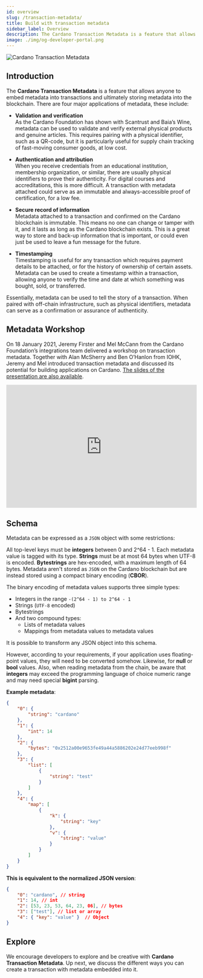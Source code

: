 ```yaml
---
id: overview
slug: /transaction-metadata/
title: Build with transaction metadata
sidebar_label: Overview
description: The Cardano Transaction Metadata is a feature that allows anyone to embed metadata into transactions and ultimately storing metadata into the blockchain.
image: ./img/og-developer-portal.png
---
```


![Cardano Transaction Metadata](../../static/img/card-transaction-metadata-title.svg)

## Introduction

The **Cardano Transaction Metadata** is a feature that allows anyone to embed metadata into transactions and ultimately storing metadata into the blockchain. There are four major applications of metadata, these include:

- **Validation and verification**  
As the Cardano Foundation has shown with Scantrust and Baia’s Wine, metadata can be used to validate and verify external physical products and genuine articles. This requires pairing with a physical identifier, such as a QR-code, but it is particularly useful for supply chain tracking of fast-moving consumer goods, at low cost.

- **Authentication and attribution**  
When you receive credentials from an educational institution, membership organization, or similar, there are usually physical identifiers to prove their authenticity. For digital courses and accreditations, this is more difficult. A transaction with metadata attached could serve as an immutable and always-accessible proof of certification, for a low fee.

- **Secure record of information**  
Metadata attached to a transaction and confirmed on the Cardano blockchain is immutable. This means no one can change or tamper with it, and it lasts as long as the Cardano blockchain exists. This is a great way to store and back-up information that is important, or could even just be used to leave a fun message for the future.

- **Timestamping**  
Timestamping is useful for any transaction which requires payment details to be attached, or for the history of ownership of certain assets. Metadata can be used to create a timestamp within a transaction, allowing anyone to verify the time and date at which something was bought, sold, or transferred.

Essentially, metadata can be used to tell the story of a transaction. When paired with off-chain infrastructure, such as physical identifiers, metadata can serve as a confirmation or assurance of authenticity.

## Metadata Workshop
On 18 January 2021, Jeremy Firster and Mel McCann from the Cardano Foundation’s integrations team delivered a workshop on transaction metadata. Together with Alan McSherry and Ben O’Hanlon from IOHK, Jeremy and Mel introduced transaction metadata and discussed its potential for building applications on Cardano. [The slides of the presentation are also available](https://docs.google.com/presentation/d/1KUy83TxpJwIxMHYoQQK6SYynTKrmokxgv_vRa3bpGw4/edit?usp=sharing).  

<iframe width="100%" height="325" src="https://www.youtube.com/embed/LrN3ETZ3fRM" frameborder="0" allow="accelerometer; autoplay; clipboard-write; encrypted-media; gyroscope; picture-in-picture fullscreen"></iframe>

## Schema

Metadata can be expressed as a `JSON` object with some restrictions:

All top-level keys must be **integers** between 0 and 2^64 - 1. Each metadata value is tagged with its type. **Strings** must be at most 64 bytes when UTF-8 is encoded. **Bytestrings** are hex-encoded, with a maximum length of 64 bytes. Metadata aren't stored as `JSON` on the Cardano blockchain but are instead stored using a compact binary encoding (**CBOR**).

The binary encoding of metadata values supports three simple types:

- Integers in the range `-(2^64 - 1) to 2^64 - 1`
- Strings (`UTF-8` encoded)
- Bytestrings
- And two compound types:
    - Lists of metadata values
    - Mappings from metadata values to metadata values

It is possible to transform any JSON object into this schema.

However, according to your requirements, if your application uses floating-point values, they will need to be converted somehow. Likewise, for **null** or **bool** values. Also, when reading metadata from the chain, be aware that **integers** may exceed the programming language of choice numeric range and may need special **bigint** parsing.

**Example metadata**:

```json
{
    "0": {
        "string": "cardano"
    },
    "1": {
        "int": 14
    },
    "2": {
        "bytes": "0x2512a00e9653fe49a44a5886202e24d77eeb998f"
    },
    "3": {
        "list": [
            {
                "string": "test"
            }
        ]
    },
    "4": {
        "map": [
            {
                "k": {
                    "string": "key"
                },
                "v": {
                    "string": "value"
                }
            }
        ]
    }
}
```

**This is equivalent to the normalized JSON version**:

```json
{
    "0": "cardano", // string
    "1": 14, // int
    "2": [53, 23, 53, 64, 23, 06], // bytes
    "3": ["test"], // list or array
    "4": { "key": "value" }  // Object
}
```

## Explore

We encourage developers to explore and be creative with **Cardano Transaction Metadata**. Up next, we discuss the different ways you can create a transaction with metadata embedded into it.
